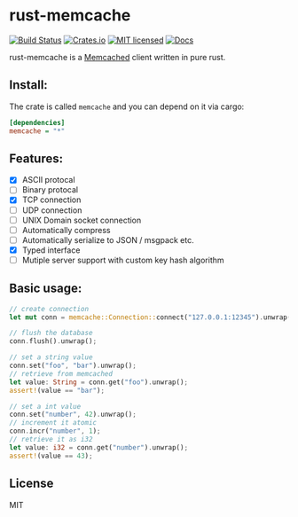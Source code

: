 # rust-memcache
[![Build Status](https://travis-ci.org/aisk/rust-memcache.svg?branch=master)](https://travis-ci.org/aisk/rust-memcache)
[![Crates.io](https://img.shields.io/crates/v/memcache.svg)](https://crates.io/crates/memcache)
[![MIT licensed](https://img.shields.io/badge/license-MIT-blue.svg)](./LICENSE)
[![Docs](https://docs.rs/memcache/badge.svg)](https://docs.rs/memcache/)

rust-memcache is a [Memcached](https://memcached.org/) client written in pure rust.

## Install:

The crate is called `memcache` and you can depend on it via cargo:

```ini
[dependencies]
memcache = "*"
```

## Features:

- [x] ASCII protocal
- [ ] Binary protocal
- [x] TCP connection
- [ ] UDP connection
- [ ] UNIX Domain socket connection
- [ ] Automatically compress
- [ ] Automatically serialize to JSON / msgpack etc.
- [x] Typed interface
- [ ] Mutiple server support with custom key hash algorithm

## Basic usage:

```rust
// create connection
let mut conn = memcache::Connection::connect("127.0.0.1:12345").unwrap();

// flush the database
conn.flush().unwrap();

// set a string value
conn.set("foo", "bar").unwrap();
// retrieve from memcached
let value: String = conn.get("foo").unwrap();
assert!(value == "bar");

// set a int value
conn.set("number", 42).unwrap();
// increment it atomic
conn.incr("number", 1);
// retrieve it as i32
let value: i32 = conn.get("number").unwrap();
assert!(value == 43);
```

## License

MIT
